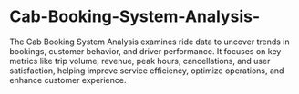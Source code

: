 # Cab-Booking-System-Analysis-
The Cab Booking System Analysis examines ride data to uncover trends in bookings, customer behavior, and driver performance. It focuses on key metrics like trip volume, revenue, peak hours, cancellations, and user satisfaction, helping improve service efficiency, optimize operations, and enhance customer experience.
